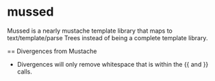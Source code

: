mussed
======

Mussed is a nearly mustache template library that maps to text/template/parse Trees instead of being a complete template library.

== Divergences from Mustache

* Divergences will only remove whitespace that is within the {{ and }} calls.
